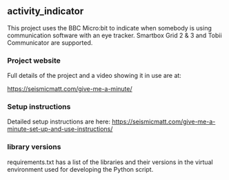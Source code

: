 ## activity_indicator

This project uses the BBC Micro:bit to indicate when somebody is using communication software with an eye tracker. Smartbox Grid 2 & 3 and Tobii Communicator are supported.

### Project website

Full details of the project and a video showing it in use are at:

 <https://seismicmatt.com/give-me-a-minute/>

### Setup instructions

Detailed setup instructions are here:
<https://seismicmatt.com/give-me-a-minute-set-up-and-use-instructions/>

### library versions

requirements.txt has a list of the libraries and their versions in the virtual environment used for developing the Python script.

